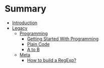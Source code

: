 # Summary

- [Introduction](./introduction.md)
- [Legacy](./legacy/index.md)
	- [Programming]()
		- [Getting Started With Programming](./legacy/programming/getting_started.md)
		- [Plain Code](./legacy/programming/plain_code.md)
		- [A to B](./legacy/programming/a_to_b.md)
	- [Meta]()
		- [How to build a RegExp?](./legacy/meta/how_to_build_a_regexp.md)
